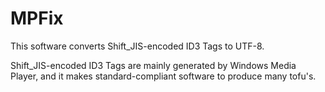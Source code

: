 # MPFix

This software converts Shift\_JIS-encoded ID3 Tags to UTF-8.

Shift\_JIS-encoded ID3 Tags are mainly generated by Windows Media Player,
and it makes standard-compliant software to produce many tofu's.

